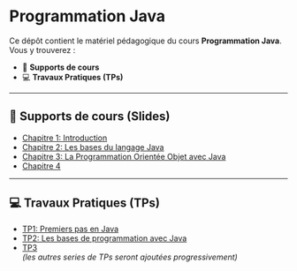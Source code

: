 # Programmation Java

Ce dépôt contient le matériel pédagogique du cours **Programmation Java**.  
Vous y trouverez :

- 📑 **Supports de cours**
- 💻 **Travaux Pratiques (TPs)**  

---

## 📑 Supports de cours (Slides)

- [Chapitre 1: Introduction](slides/chapter1.pdf)  
- [Chapitre 2: Les bases du langage Java](slides/chapter2.pdf)  
- [Chapitre 3: La Programmation Orientée Objet avec Java](slides/chapter3.pdf)  
- [Chapitre 4](slides/chapter4.pdf)  
---

## 💻 Travaux Pratiques (TPs)

- [TP1: Premiers pas en Java](TPs/TP01.pdf)  
- [TP2: Les bases de programmation avec Java](TPs/TP02.pdf)  
- [TP3](TPs/TP03.pdf)  
*(les autres series de TPs seront ajoutées progressivement)*
